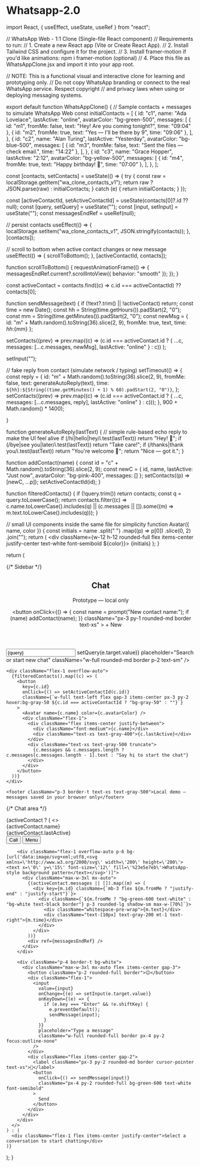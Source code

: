 # Whatsapp-2.0
import React, { useEffect, useState, useRef } from "react";

// WhatsApp Web - 1:1 Clone (Single-file React component) // Requirements to run: // 1. Create a new React app (Vite or Create React App). // 2. Install Tailwind CSS and configure it for the project. // 3. Install framer-motion if you'd like animations: npm i framer-motion (optional) // 4. Place this file as WhatsAppClone.jsx and import it into your app root.

// NOTE: This is a functional visual and interactive clone for learning and prototyping only. // Do not copy WhatsApp branding or connect to the real WhatsApp service. Respect copyright // and privacy laws when using or deploying messaging systems.

export default function WhatsAppClone() { // Sample contacts + messages to simulate WhatsApp Web const initialContacts = [ { id: "c1", name: "Ada Lovelace", lastActive: "online", avatarColor: "bg-green-500", messages: [ { id: "m1", fromMe: false, text: "Hey! Are you coming tonight?", time: "09:04" }, { id: "m2", fromMe: true, text: "Yes — I'll be there by 9", time: "09:06" }, ], }, { id: "c2", name: "Alan Turing", lastActive: "Yesterday", avatarColor: "bg-blue-500", messages: [ { id: "m3", fromMe: false, text: "Sent the files — check email.", time: "14:22" }, ], }, { id: "c3", name: "Grace Hopper", lastActive: "2:12", avatarColor: "bg-yellow-500", messages: [ { id: "m4", fromMe: true, text: "Happy birthday! 🎉", time: "07:00" }, ], }, ];

const [contacts, setContacts] = useState(() => { try { const raw = localStorage.getItem("wa_clone_contacts_v1"); return raw ? JSON.parse(raw) : initialContacts; } catch (e) { return initialContacts; } });

const [activeContactId, setActiveContactId] = useState(contacts[0]?.id ?? null); const [query, setQuery] = useState(""); const [input, setInput] = useState(""); const messagesEndRef = useRef(null);

// persist contacts useEffect(() => { localStorage.setItem("wa_clone_contacts_v1", JSON.stringify(contacts)); }, [contacts]);

// scroll to bottom when active contact changes or new message useEffect(() => { scrollToBottom(); }, [activeContactId, contacts]);

function scrollToBottom() { requestAnimationFrame(() => { messagesEndRef.current?.scrollIntoView({ behavior: "smooth" }); }); }

const activeContact = contacts.find((c) => c.id === activeContactId) ?? contacts[0];

function sendMessage(text) { if (!text?.trim() || !activeContact) return; const time = new Date(); const hh = String(time.getHours()).padStart(2, "0"); const mm = String(time.getMinutes()).padStart(2, "0"); const newMsg = { id: "m" + Math.random().toString(36).slice(2, 9), fromMe: true, text, time: ${hh}:${mm} };

setContacts((prev) =>
  prev.map((c) => (c.id === activeContact.id ? { ...c, messages: [...c.messages, newMsg], lastActive: "online" } : c))
);

setInput("");

// fake reply from contact (simulate network / typing)
setTimeout(() => {
  const reply = {
    id: "m" + Math.random().toString(36).slice(2, 9),
    fromMe: false,
    text: generateAutoReply(text),
    time: `${hh}:${String((time.getMinutes() + 1) % 60).padStart(2, "0")}`,
  };
  setContacts((prev) => prev.map((c) => (c.id === activeContact.id ? { ...c, messages: [...c.messages, reply], lastActive: "online" } : c)));
}, 900 + Math.random() * 1400);

}

function generateAutoReply(lastText) { // simple rule-based echo reply to make the UI feel alive if (/hi|hello|hey/i.test(lastText)) return "Hey! 👋"; if (/bye|see you|later/i.test(lastText)) return "Take care!"; if (/thanks|thank you/i.test(lastText)) return "You're welcome 🙂"; return "Nice — got it."; }

function addContact(name) { const id = "c" + Math.random().toString(36).slice(2, 9); const newC = { id, name, lastActive: "Just now", avatarColor: "bg-pink-400", messages: [] }; setContacts((p) => [newC, ...p]); setActiveContactId(id); }

function filteredContacts() { if (!query.trim()) return contacts; const q = query.toLowerCase(); return contacts.filter((c) => c.name.toLowerCase().includes(q) || (c.messages || []).some((m) => m.text.toLowerCase().includes(q))); }

// small UI components inside the same file for simplicity function Avatar({ name, color }) { const initials = name .split(" ") .map((p) => p[0]) .slice(0, 2) .join(""); return ( <div className={w-12 h-12 rounded-full flex items-center justify-center text-white font-semibold ${color}}> {initials} </div> ); }

return ( <div className="h-screen w-screen bg-gray-100 flex text-sm"> {/* Sidebar */} <aside className="w-96 border-r border-gray-200 bg-white flex flex-col"> <header className="px-4 py-3 flex items-center gap-3 border-b"> <div className="flex-1"> <h1 className="text-lg font-semibold">Chat</h1> <p className="text-xs text-gray-500">Prototype — local only</p> </div> <button onClick={() => { const name = prompt("New contact name:"); if (name) addContact(name); }} className="px-3 py-1 rounded-md border text-xs" > + New </button> </header>

<div className="p-3">
      <input
        value={query}
        onChange={(e) => setQuery(e.target.value)}
        placeholder="Search or start new chat"
        className="w-full rounded-md border p-2 text-sm"
      />
    </div>

    <div className="flex-1 overflow-auto">
      {filteredContacts().map((c) => (
        <button
          key={c.id}
          onClick={() => setActiveContactId(c.id)}
          className={`w-full text-left flex gap-3 items-center px-3 py-2 hover:bg-gray-50 ${c.id === activeContactId ? "bg-gray-50" : ""}`}
        >
          <Avatar name={c.name} color={c.avatarColor} />
          <div className="flex-1">
            <div className="flex items-center justify-between">
              <div className="font-medium">{c.name}</div>
              <div className="text-xs text-gray-400">{c.lastActive}</div>
            </div>
            <div className="text-xs text-gray-500 truncate">
              {c.messages && c.messages.length ? c.messages[c.messages.length - 1].text : "Say hi to start the chat"}
            </div>
          </div>
        </button>
      ))}
    </div>

    <footer className="p-3 border-t text-xs text-gray-500">Local demo — messages saved in your browser only</footer>
  </aside>

  {/* Chat area */}
  <main className="flex-1 flex flex-col">
    {activeContact ? (
      <>
        <div className="flex items-center gap-4 px-6 py-3 border-b bg-white">
          <Avatar name={activeContact.name} color={activeContact.avatarColor} />
          <div className="flex-1">
            <div className="font-semibold">{activeContact.name}</div>
            <div className="text-xs text-gray-500">{activeContact.lastActive}</div>
          </div>
          <div className="flex items-center gap-3">
            <button className="px-3 py-1 rounded-md border text-xs">Call</button>
            <button className="px-3 py-1 rounded-md border text-xs">Menu</button>
          </div>
        </div>

        <div className="flex-1 overflow-auto p-6 bg-[url('data:image/svg+xml;utf8,<svg xmlns=\'http://www.w3.org/2000/svg\' width=\'200\' height=\'200\'><text x=\'0\' y=\'15\' font-size=\'12\' fill=\'%23e5e7eb\'>WhatsApp-style background pattern</text></svg>')]">
          <div className="max-w-3xl mx-auto">
            {(activeContact.messages || []).map((m) => (
              <div key={m.id} className={`mb-3 flex ${m.fromMe ? "justify-end" : "justify-start"}`}>
                <div className={`${m.fromMe ? "bg-green-600 text-white" : "bg-white text-black border"} p-3 rounded-lg shadow-sm max-w-[70%]`}>
                  <div className="whitespace-pre-wrap">{m.text}</div>
                  <div className="text-[10px] text-gray-200 mt-1 text-right">{m.time}</div>
                </div>
              </div>
            ))}
            <div ref={messagesEndRef} />
          </div>
        </div>

        <div className="p-4 border-t bg-white">
          <div className="max-w-3xl mx-auto flex items-center gap-3">
            <button className="p-2 rounded-full border">😊</button>
            <div className="flex-1">
              <input
                value={input}
                onChange={(e) => setInput(e.target.value)}
                onKeyDown={(e) => {
                  if (e.key === "Enter" && !e.shiftKey) {
                    e.preventDefault();
                    sendMessage(input);
                  }
                }}
                placeholder="Type a message"
                className="w-full rounded-full border px-4 py-2 focus:outline-none"
              />
            </div>
            <div className="flex items-center gap-2">
              <label className="px-3 py-2 rounded-md border cursor-pointer text-xs">📎</label>
              <button
                onClick={() => sendMessage(input)}
                className="px-4 py-2 rounded-full bg-green-600 text-white font-semibold"
              >
                Send
              </button>
            </div>
          </div>
        </div>
      </>
    ) : (
      <div className="flex-1 flex items-center justify-center">Select a conversation to start chatting</div>
    )}
  </main>
</div>

); }

